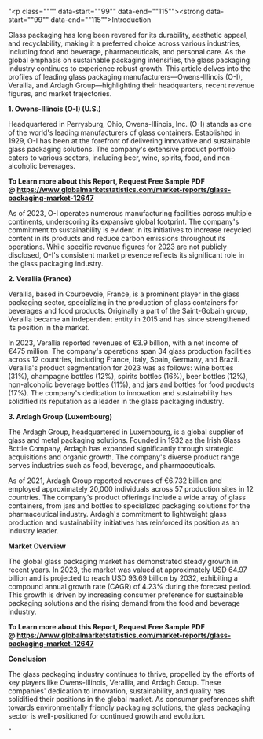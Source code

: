 "<p class="""" data-start=""99"" data-end=""115""><strong data-start=""99"" data-end=""115"">Introduction</strong></p>
<p class="""" data-start=""117"" data-end=""274""><span class=""relative -mx-px my-[-0.2rem] rounded px-px py-[0.2rem]"">Glass packaging has long been revered for its durability, aesthetic appeal, and recyclability, making it a preferred choice across various industries, including food and beverage, pharmaceuticals, and personal care.</span> <span class=""relative -mx-px my-[-0.2rem] rounded px-px py-[0.2rem]"">As the global emphasis on sustainable packaging intensifies, the glass packaging industry continues to experience robust growth.</span> <span class=""relative -mx-px my-[-0.2rem] rounded px-px py-[0.2rem]"">This article delves into the profiles of leading glass packaging manufacturers&mdash;Owens-Illinois (O-I), Verallia, and Ardagh Group&mdash;highlighting their headquarters, recent revenue figures, and market trajectories.</span></p>
<p class="""" data-start=""276"" data-end=""310""><strong data-start=""276"" data-end=""310"">1. Owens-Illinois (O-I) (U.S.)</strong></p>
<p class="""" data-start=""312"" data-end=""469""><span class=""relative -mx-px my-[-0.2rem] rounded px-px py-[0.2rem]"">Headquartered in Perrysburg, Ohio, Owens-Illinois, Inc. (O-I) stands as one of the world's leading manufacturers of glass containers.</span> <span class=""relative -mx-px my-[-0.2rem] rounded px-px py-[0.2rem]"">Established in 1929, O-I has been at the forefront of delivering innovative and sustainable glass packaging solutions.</span> <span class=""relative -mx-px my-[-0.2rem] rounded px-px py-[0.2rem]"">The company's extensive product portfolio caters to various sectors, including beer, wine, spirits, food, and non-alcoholic beverages.</span></p>
<p class="""" data-start=""312"" data-end=""469""><strong>To Learn more about this Report, Request Free Sample PDF @&nbsp;<a href=""https://www.globalmarketstatistics.com/market-reports/glass-packaging-market-12647"">https://www.globalmarketstatistics.com/market-reports/glass-packaging-market-12647</a></strong></p>
<p class="""" data-start=""471"" data-end=""636""><span class=""relative -mx-px my-[-0.2rem] rounded px-px py-[0.2rem]"">As of 2023, O-I operates numerous manufacturing facilities across multiple continents, underscoring its expansive global footprint.</span> <span class=""relative -mx-px my-[-0.2rem] rounded px-px py-[0.2rem]"">The company's commitment to sustainability is evident in its initiatives to increase recycled content in its products and reduce carbon emissions throughout its operations.</span> <span class=""relative -mx-px my-[-0.2rem] rounded px-px py-[0.2rem]"">While specific revenue figures for 2023 are not publicly disclosed, O-I's consistent market presence reflects its significant role in the glass packaging industry.</span></p>
<p class="""" data-start=""638"" data-end=""662""><strong data-start=""638"" data-end=""662"">2. Verallia (France)</strong></p>
<p class="""" data-start=""664"" data-end=""789""><span class=""relative -mx-px my-[-0.2rem] rounded px-px py-[0.2rem]"">Verallia, based in Courbevoie, France, is a prominent player in the glass packaging sector, specializing in the production of glass containers for beverages and food products.</span> <span class=""relative -mx-px my-[-0.2rem] rounded px-px py-[0.2rem]"">Originally a part of the Saint-Gobain group, Verallia became an independent entity in 2015 and has since strengthened its position in the market.</span></p>
<p class="""" data-start=""791"" data-end=""1036""><span class=""relative -mx-px my-[-0.2rem] rounded px-px py-[0.2rem]"">In 2023, Verallia reported revenues of &euro;3.9 billion, with a net income of &euro;475 million.</span> <span class=""relative -mx-px my-[-0.2rem] rounded px-px py-[0.2rem]"">The company's operations span 34 glass production facilities across 12 countries, including France, Italy, Spain, Germany, and Brazil.</span> <span class=""relative -mx-px my-[-0.2rem] rounded px-px py-[0.2rem]"">Verallia's product segmentation for 2023 was as follows: wine bottles (31%), champagne bottles (12%), spirits bottles (16%), beer bottles (12%), non-alcoholic beverage bottles (11%), and jars and bottles for food products (17%).</span> <span class=""relative -mx-px my-[-0.2rem] rounded px-px py-[0.2rem]"">The company's dedication to innovation and sustainability has solidified its reputation as a leader in the glass packaging industry.</span> </p>
<p class="""" data-start=""1038"" data-end=""1070""><strong data-start=""1038"" data-end=""1070"">3. Ardagh Group (Luxembourg)</strong></p>
<p class="""" data-start=""1072"" data-end=""1237""><span class=""relative -mx-px my-[-0.2rem] rounded px-px py-[0.2rem]"">The Ardagh Group, headquartered in Luxembourg, is a global supplier of glass and metal packaging solutions.</span> <span class=""relative -mx-px my-[-0.2rem] rounded px-px py-[0.2rem]"">Founded in 1932 as the Irish Glass Bottle Company, Ardagh has expanded significantly through strategic acquisitions and organic growth.</span> <span class=""relative -mx-px my-[-0.2rem] rounded px-px py-[0.2rem]"">The company's diverse product range serves industries such as food, beverage, and pharmaceuticals.</span></p>
<p class="""" data-start=""1239"" data-end=""1444""><span class=""relative -mx-px my-[-0.2rem] rounded px-px py-[0.2rem]"">As of 2021, Ardagh Group reported revenues of &euro;6.732 billion and employed approximately 20,000 individuals across 57 production sites in 12 countries.</span> <span class=""relative -mx-px my-[-0.2rem] rounded px-px py-[0.2rem]"">The company's product offerings include a wide array of glass containers, from jars and bottles to specialized packaging solutions for the pharmaceutical industry.</span> <span class=""relative -mx-px my-[-0.2rem] rounded px-px py-[0.2rem]"">Ardagh's commitment to lightweight glass production and sustainability initiatives has reinforced its position as an industry leader.</span>&nbsp;</p>
<p class="""" data-start=""1446"" data-end=""1465""><strong data-start=""1446"" data-end=""1465"">Market Overview</strong></p>
<p class="""" data-start=""1467"" data-end=""1672""><span class=""relative -mx-px my-[-0.2rem] rounded px-px py-[0.2rem]"">The global glass packaging market has demonstrated steady growth in recent years.</span> <span class=""relative -mx-px my-[-0.2rem] rounded px-px py-[0.2rem]"">In 2023, the market was valued at approximately USD 64.97 billion and is projected to reach USD 93.69 billion by 2032, exhibiting a compound annual growth rate (CAGR) of 4.23% during the forecast period.</span> <span class=""relative -mx-px my-[-0.2rem] rounded px-px py-[0.2rem]"">This growth is driven by increasing consumer preference for sustainable packaging solutions and the rising demand from the food and beverage industry.</span> </p>
<p class="""" data-start=""1467"" data-end=""1672""><strong>To Learn more about this Report, Request Free Sample PDF @&nbsp;<a href=""https://www.globalmarketstatistics.com/market-reports/glass-packaging-market-12647"">https://www.globalmarketstatistics.com/market-reports/glass-packaging-market-12647</a></strong></p>
<p class="""" data-start=""1674"" data-end=""1688""><strong data-start=""1674"" data-end=""1688"">Conclusion</strong></p>
<p class="""" data-start=""1690"" data-end=""1855""><span class=""relative -mx-px my-[-0.2rem] rounded px-px py-[0.2rem]"">The glass packaging industry continues to thrive, propelled by the efforts of key players like Owens-Illinois, Verallia, and Ardagh Group.</span> <span class=""relative -mx-px my-[-0.2rem] rounded px-px py-[0.2rem]"">These companies' dedication to innovation, sustainability, and quality has solidified their positions in the global market.</span> <span class=""relative -mx-px my-[-0.2rem] rounded px-px py-[0.2rem]"">As consumer preferences shift towards environmentally friendly packaging solutions, the glass packaging sector is well-positioned for continued growth and evolution.</span></p>"

